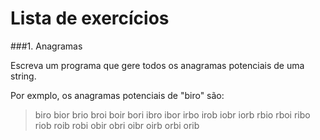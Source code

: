 
# Lista de exercícios

###1. Anagramas
   
   
Escreva um programa que gere todos os anagramas potenciais de uma string.

 Por exmplo, os anagramas potenciais de "biro" são:

> biro bior brio broi boir bori
ibro ibor irbo irob iobr iorb
rbio rboi ribo riob roib robi
obir obri oibr oirb orbi orib